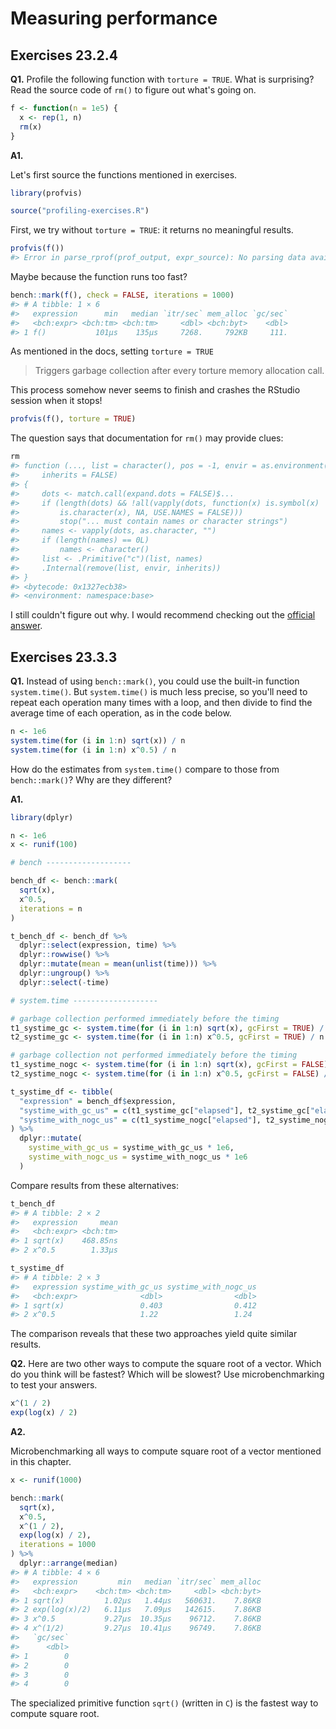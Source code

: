 # Measuring performance



## Exercises 23.2.4

**Q1.** Profile the following function with `torture = TRUE`. What is surprising? Read the source code of `rm()` to figure out what's going on.


```r
f <- function(n = 1e5) {
  x <- rep(1, n)
  rm(x)
}
```

**A1.** 

Let's first source the functions mentioned in exercises.


```r
library(profvis)

source("profiling-exercises.R")
```

First, we try without `torture = TRUE`: it returns no meaningful results. 


```r
profvis(f())
#> Error in parse_rprof(prof_output, expr_source): No parsing data available. Maybe your function was too fast?
```

Maybe because the function runs too fast?


```r
bench::mark(f(), check = FALSE, iterations = 1000)
#> # A tibble: 1 × 6
#>   expression      min   median `itr/sec` mem_alloc `gc/sec`
#>   <bch:expr> <bch:tm> <bch:tm>     <dbl> <bch:byt>    <dbl>
#> 1 f()           101µs    135µs     7268.     792KB     111.
```

As mentioned in the docs, setting `torture = TRUE`

> Triggers garbage collection after every torture memory allocation call.

This process somehow never seems to finish and crashes the RStudio session when it stops!


```r
profvis(f(), torture = TRUE)
```

The question says that documentation for `rm()` may provide clues:


```r
rm
#> function (..., list = character(), pos = -1, envir = as.environment(pos), 
#>     inherits = FALSE) 
#> {
#>     dots <- match.call(expand.dots = FALSE)$...
#>     if (length(dots) && !all(vapply(dots, function(x) is.symbol(x) || 
#>         is.character(x), NA, USE.NAMES = FALSE))) 
#>         stop("... must contain names or character strings")
#>     names <- vapply(dots, as.character, "")
#>     if (length(names) == 0L) 
#>         names <- character()
#>     list <- .Primitive("c")(list, names)
#>     .Internal(remove(list, envir, inherits))
#> }
#> <bytecode: 0x1327ecb38>
#> <environment: namespace:base>
```

I still couldn't figure out why. I would recommend checking out the [official answer](https://advanced-r-solutions.rbind.io/measuring-performance.html#profiling).

## Exercises 23.3.3

**Q1.** Instead of using `bench::mark()`, you could use the built-in function `system.time()`. But `system.time()` is much less precise, so you'll need to repeat each operation many times with a loop, and then divide to find the average time of each operation, as in the code below.


```r
n <- 1e6
system.time(for (i in 1:n) sqrt(x)) / n
system.time(for (i in 1:n) x^0.5) / n
```
    
How do the estimates from `system.time()` compare to those from `bench::mark()`? Why are they different?

**A1.** 


```r
library(dplyr)

n <- 1e6
x <- runif(100)

# bench -------------------

bench_df <- bench::mark(
  sqrt(x),
  x^0.5,
  iterations = n
)

t_bench_df <- bench_df %>%
  dplyr::select(expression, time) %>%
  dplyr::rowwise() %>%
  dplyr::mutate(mean = mean(unlist(time))) %>%
  dplyr::ungroup() %>%
  dplyr::select(-time)

# system.time -------------------

# garbage collection performed immediately before the timing
t1_systime_gc <- system.time(for (i in 1:n) sqrt(x), gcFirst = TRUE) / n
t2_systime_gc <- system.time(for (i in 1:n) x^0.5, gcFirst = TRUE) / n

# garbage collection not performed immediately before the timing
t1_systime_nogc <- system.time(for (i in 1:n) sqrt(x), gcFirst = FALSE) / n
t2_systime_nogc <- system.time(for (i in 1:n) x^0.5, gcFirst = FALSE) / n

t_systime_df <- tibble(
  "expression" = bench_df$expression,
  "systime_with_gc_us" = c(t1_systime_gc["elapsed"], t2_systime_gc["elapsed"]),
  "systime_with_nogc_us" = c(t1_systime_nogc["elapsed"], t2_systime_nogc["elapsed"])
) %>%
  dplyr::mutate(
    systime_with_gc_us = systime_with_gc_us * 1e6,
    systime_with_nogc_us = systime_with_nogc_us * 1e6
  )
```

Compare results from these alternatives:


```r
t_bench_df
#> # A tibble: 2 × 2
#>   expression     mean
#>   <bch:expr> <bch:tm>
#> 1 sqrt(x)    468.85ns
#> 2 x^0.5        1.33µs

t_systime_df
#> # A tibble: 2 × 3
#>   expression systime_with_gc_us systime_with_nogc_us
#>   <bch:expr>              <dbl>                <dbl>
#> 1 sqrt(x)                 0.403                0.412
#> 2 x^0.5                   1.22                 1.24
```

The comparison reveals that these two approaches yield quite similar results.

**Q2.** Here are two other ways to compute the square root of a vector. Which do you think will be fastest? Which will be slowest? Use microbenchmarking to test your answers.


```r
x^(1 / 2)
exp(log(x) / 2)
```

**A2.**

Microbenchmarking all ways to compute square root of a vector mentioned in this chapter.


```r
x <- runif(1000)

bench::mark(
  sqrt(x),
  x^0.5,
  x^(1 / 2),
  exp(log(x) / 2),
  iterations = 1000
) %>%
  dplyr::arrange(median)
#> # A tibble: 4 × 6
#>   expression         min   median `itr/sec` mem_alloc
#>   <bch:expr>    <bch:tm> <bch:tm>     <dbl> <bch:byt>
#> 1 sqrt(x)         1.02µs   1.44µs   560631.    7.86KB
#> 2 exp(log(x)/2)   6.11µs   7.09µs   142615.    7.86KB
#> 3 x^0.5           9.27µs  10.35µs    96712.    7.86KB
#> 4 x^(1/2)         9.27µs  10.41µs    96749.    7.86KB
#>   `gc/sec`
#>      <dbl>
#> 1        0
#> 2        0
#> 3        0
#> 4        0
```

The specialized primitive function `sqrt()` (written in `C`) is the fastest way to compute square root.
